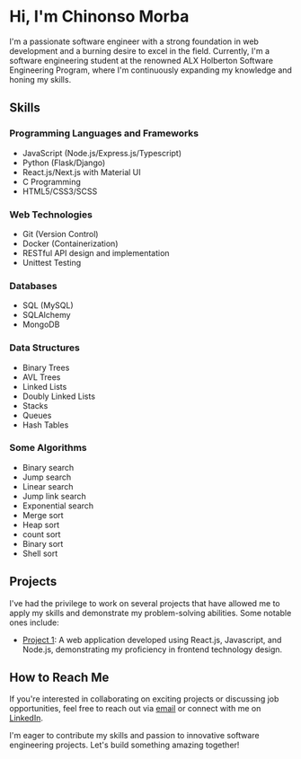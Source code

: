 # Hi, I'm Chinonso Morba

I'm a passionate software engineer with a strong foundation in web development and a burning desire to excel in the field. Currently, I'm a software engineering student at the renowned ALX Holberton Software Engineering Program, where I'm continuously expanding my knowledge and honing my skills.

## Skills

### Programming Languages and Frameworks
- JavaScript (Node.js/Express.js/Typescript)
- Python (Flask/Django)
- React.js/Next.js with Material UI
- C Programming
- HTML5/CSS3/SCSS

### Web Technologies
- Git (Version Control)
- Docker (Containerization)
- RESTful API design and implementation
- Unittest Testing

### Databases
- SQL (MySQL)
- SQLAlchemy
- MongoDB

### Data Structures
- Binary Trees
- AVL Trees
- Linked Lists
- Doubly Linked Lists
- Stacks
- Queues
- Hash Tables

### Some Algorithms
- Binary search
- Jump search
- Linear search
- Jump link search
- Exponential search
- Merge sort
- Heap sort
- count sort
- Binary sort
- Shell sort

## Projects

I've had the privilege to work on several projects that have allowed me to apply my skills and demonstrate my problem-solving abilities. Some notable ones include:
- [Project 1](https://cadatech-portfolio.vercel.app/): A web application developed using React.js, Javascript, and Node.js, demonstrating my proficiency in frontend technology design.

## How to Reach Me

If you're interested in collaborating on exciting projects or discussing job opportunities, feel free to reach out via [email](mailto:chinonsodomnic.com) or connect with me on [LinkedIn](https://www.linkedin.com/in/chinonsomorba).

I'm eager to contribute my skills and passion to innovative software engineering projects. Let's build something amazing together!
